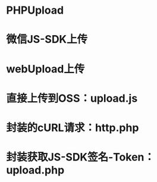 # PHPUpload
# 微信JS-SDK上传
# webUpload上传
# 直接上传到OSS：upload.js
# 封装的cURL请求：http.php
# 封装获取JS-SDK签名-Token：upload.php
